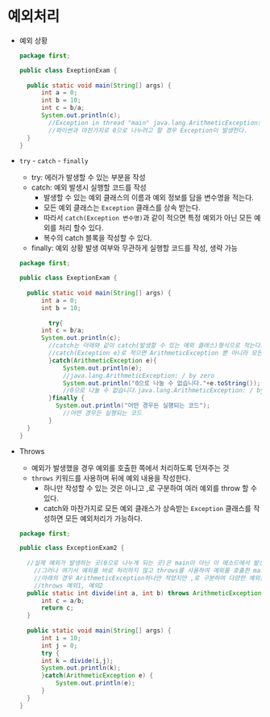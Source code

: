 # 예외처리

- 예외 상황

  ```java
  package first;
  
  public class ExeptionExam {
  	
  	public static void main(String[] args) {
  		int a = 0;
  		int b = 10;
  		int c = b/a;
  		System.out.println(c);
          //Exception in thread "main" java.lang.ArithmeticException: / by zero
          //파이썬과 마찬가지로 0으로 나누려고 할 경우 Exception이 발생한다.
  	}
  }
  ```

  

- `try` - `catch` - `finally`

  - try: 에러가 발생할 수 있는 부분을 작성
  - catch: 예외 발생시 실행할 코드를 작성
    - 발생할 수 있는 예외 클래스의 이름과 예외 정보를 담을 변수명을 적는다.
    - 모든 예외 클래스는 `Exception` 클래스를 상속 받는다. 
    - 따라서 `catch(Exception 변수명)`과 같이 적으면 특정 예외가 아닌 모든 예외를 처리 할수 있다. 
    - 복수의 catch 블록을 작성할 수 있다.
  - finally: 예외 상황 발생 여부와 무관하게 실행할 코드를 작성, 생략 가능

  ```java
  package first;
  
  public class ExeptionExam {
  	
  	public static void main(String[] args) {
  		int a = 0;
  		int b = 10;
          
          try{
  		int c = b/a;
  		System.out.println(c);
          //catch는 아래와 같이 catch(발생할 수 있는 예외 클래스)형식으로 적는다. 변수에는 예외 내용이 들어가게 된다.
          //catch(Exception e)로 적으면 ArithmeticException 뿐 아니라 모든 예외가 여기서 걸리게 된다.
          }catch(ArithmeticException e){
              System.out.println(e);  
              //java.lang.ArithmeticException: / by zero
              System.out.println("0으로 나눌 수 없습니다."+e.toString());  
              //0으로 나눌 수 없습니다.java.lang.ArithmeticException: / by zero
          }finally {
          	System.out.println("어떤 경우든 실행되는 코드");
              //어떤 경우든 실행되는 코드
          }
  	}
  }
  ```

  

- Throws

  - 예외가 발생했을 경우 예외를 호출한 쪽에서 처리하도록 던져주는 것
  - `throws` 키워드를 사용하며 뒤에 예외 내용을 작성한다.
    - 하나만 작성할 수 있는 것은 아니고 ,로 구분하여 여러 예외를 throw 할 수 있다.
    - catch와 마찬가지로 모든 예외 클래스가 상속받는 `Exception` 클래스를 작성하면 모든 예외처리가 가능하다.

  ```java
  package first;
  
  public class ExceptionExam2 {
  	
  	//실제 예외가 발생하는 곳(0으로 나누게 되는 곳)은 main이 아닌 이 메소드에서 발생하게 된다.
      //그러나 여기서 예외를 바로 처리하지 않고 throws를 사용하여 예외를 호출한 main에서 예외처리를 하도록 할 수 있다.
      //아래의 경우 ArithmeticException하나만 적었지만 ,로 구분하여 다양한 예외를 throw 할 수 있다.
      //throws 예외1, 예외2
  	public static int divide(int a, int b) throws ArithmeticException{
  		int c = a/b;
  		return c;
  	}
  	
  	public static void main(String[] args) {
  		int i = 10;
  		int j = 0;
  		try {
  		int k = divide(i,j);
  		System.out.println(k);
  		}catch(ArithmeticException e) {
  			System.out.println(e);
  		}
  	}
  }
  
  ```

  

























